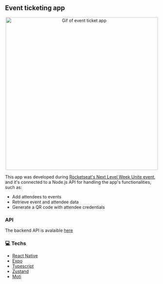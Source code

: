 ## Event ticketing app
<p align="center">
  <img src="https://github.com/lumamontes/nlw-unite-react-native/assets/60052718/599bdbd0-196a-4924-bdbf-aea1ce0e0899.gif" alt="Gif of event ticket app" height="500" />
</p>

This app was developed during [Rocketseat's Next Level Week Unite event](https://www.rocketseat.com.br/), and it's connected to a Node.js API for handling the app's functionalities, such as: 

- Add attendees to events
- Retrieve event and attendee data
- Generate a QR code with attendee credentials

### API

The backend API is avalaible [here](https://github.com/rocketseat-education/nlw-unite-nodejs)

### 💻 Techs

- [React Native](https://reactnative.dev/)
- [Expo](https://expo.dev/)
- [Typescript](https://www.typescriptlang.org/)
- [Zustand](https://github.com/pmndrs/zustand)
- [Moti](https://moti.fyi/)


